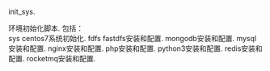 init_sys. 
  
环境初始化脚本. 
	包括：  
	sys centos7系统初始化. 
	fdfs fastdfs安装和配置. 
	mongodb安装和配置. 
	mysql安装和配置. 
	nginx安装和配置. 
	php安装和配置. 
	python3安装和配置. 
	redis安装和配置. 
	rocketmq安装和配置. 
